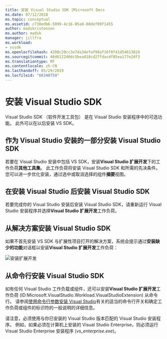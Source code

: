 ```yaml
---
title: 安装 Visual Studio SDK |Microsoft Docs
ms.date: 07/12/2018
ms.topic: conceptual
ms.assetid: c730edb6-5099-4c16-85a8-08def09f1455
author: madskristensen
ms.author: madsk
manager: jillfra
ms.workload:
- vssdk
ms.openlocfilehash: 4208c20cc3e7da34efaf98af16f0f41d54613824
ms.sourcegitcommit: 40d612240dc5bea418cd27fdacdf85ea177e2df3
ms.translationtype: MT
ms.contentlocale: zh-CN
ms.lasthandoff: 05/29/2019
ms.locfileid: "66340759"
---
```

# <a name="install-the-visual-studio-sdk"></a>安装 Visual Studio SDK

Visual Studio SDK （软件开发工具包） 是在 Visual Studio 安装程序中的可选功能。 此外可以在以后安装 VS SDK。

## <a name="install-the-visual-studio-sdk-as-part-of-a-visual-studio-installation"></a>作为 Visual Studio 安装的一部分安装 Visual Studio SDK

若要在 Visual Studio 安装中包括 VS SDK，安装**Visual Studio 扩展开发**下的工作负荷**其他工具集**。 此工作负荷将安装 Visual Studio SDK 和所需的先决条件。 您可以进一步优化安装，通过选中或取消选择的组件**摘要**视图。

## <a name="install-the-visual-studio-sdk-after-installing-visual-studio"></a>在安装 Visual Studio 后安装 Visual Studio SDK

若要完成你的 Visual Studio 安装后安装 Visual Studio SDK，请重新运行 Visual Studio 安装程序并选择**Visual Studio 扩展开发**工作负荷。

## <a name="install-the-visual-studio-sdk-from-a-solution"></a>从解决方案安装 Visual Studio SDK

如果不首先安装 VS SDK 与扩展性项目打开的解决方案，系统会提示通过**安装缺少的功能**对话框以安装**Visual Studio 扩展开发**工作负荷：

![安装扩展开发](../extensibility/media/install-extension-development.png "安装扩展开发")

## <a name="install-the-visual-studio-sdk-from-the-command-line"></a>从命令行安装 Visual Studio SDK

如有任何 Visual Studio 工作负载或组件，还可以安装**Visual Studio 扩展开发**工作负荷 (ID:Microsoft.VisualStudio.Workload.VisualStudioExtension) 从命令行。 请参阅[使用命令行参数安装 Visual Studio](../install/use-command-line-parameters-to-install-visual-studio.md)有关的适当的命令行开关和确定工作负荷或组件的标识符的一般说明的详细信息。

请注意，必须使用与你已安装的 Visual Studio 版本匹配的 Visual Studio 安装程序。 例如，如果必须在计算机上安装的 Visual Studio Enterprise，则必须运行 Visual Studio Enterprise 安装程序 (*vs_enterprise.exe*)。